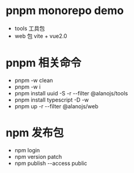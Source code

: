 # pnpm monorepo demo

- tools 工具包
- web 包 vite + vue2.0

# pnpm 相关命令

- pnpm -w clean
- pnpm -w i
- pnpm install uuid -S -r --filter @alanojs/tools
- pnpm install typescript -D -w
- pnpm up -r --filter @alanojs/web

# npm 发布包

- npm login
- npm version patch
- npm publish --access public
